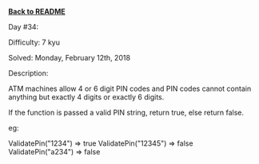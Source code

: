﻿<a href=https://github.com/hlais/Kata---a---Day><b>Back to README</b><a>

Day #34: 

Difficulty: 7 kyu

Solved: Monday, February 12th, 2018

Description:

ATM machines allow 4 or 6 digit PIN codes and PIN codes cannot contain anything but exactly 4 digits or exactly 6 digits.

If the function is passed a valid PIN string, return true, else return false.

eg:

ValidatePin("1234") => true
ValidatePin("12345") => false
ValidatePin("a234") => false
